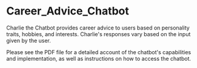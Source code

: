 # Career_Advice_Chatbot
Charlie the Chatbot provides career advice to users based on personality traits, hobbies, and interests. Charlie's responses vary based on the input given by the user.

Please see the PDF file for a detailed account of the chatbot's capabilities and implementation, as well as instructions on how to access the chatbot.
